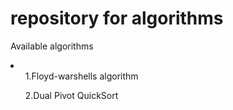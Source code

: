 # repository for algorithms 

Available algorithms
<li>

<ol>1.Floyd-warshells algorithm</ol>
<ol>2.Dual Pivot QuickSort</ol>
</li>

